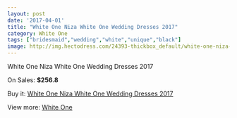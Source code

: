 ```yaml
---
layout: post
date: '2017-04-01'
title: "White One Niza White One Wedding Dresses 2017"
category: White One
tags: ["bridesmaid","wedding","white","unique","black"]
image: http://img.hectodress.com/24393-thickbox_default/white-one-niza-white-one-wedding-dresses-2013.jpg
---
```

White One Niza White One Wedding Dresses 2017

On Sales: **$256.8**
<a href="https://www.hectodress.com/white-one/11219-white-one-niza-white-one-wedding-dresses-2013.html"><amp-img layout="responsive" width="600" height="600" src="//img.hectodress.com/24393-thickbox_default/white-one-niza-white-one-wedding-dresses-2013.jpg" alt="White One Niza White One Wedding Dresses 2017 0" /></a>
<a href="https://www.hectodress.com/white-one/11219-white-one-niza-white-one-wedding-dresses-2013.html"><amp-img layout="responsive" width="600" height="600" src="//img.hectodress.com/24395-thickbox_default/white-one-niza-white-one-wedding-dresses-2013.jpg" alt="White One Niza White One Wedding Dresses 2017 1" /></a>
<a href="https://www.hectodress.com/white-one/11219-white-one-niza-white-one-wedding-dresses-2013.html"><amp-img layout="responsive" width="600" height="600" src="//img.hectodress.com/24394-thickbox_default/white-one-niza-white-one-wedding-dresses-2013.jpg" alt="White One Niza White One Wedding Dresses 2017 2" /></a>

Buy it: [White One Niza White One Wedding Dresses 2017](https://www.hectodress.com/white-one/11219-white-one-niza-white-one-wedding-dresses-2013.html "White One Niza White One Wedding Dresses 2017")

View more: [White One](https://www.hectodress.com/177-white-one "White One")